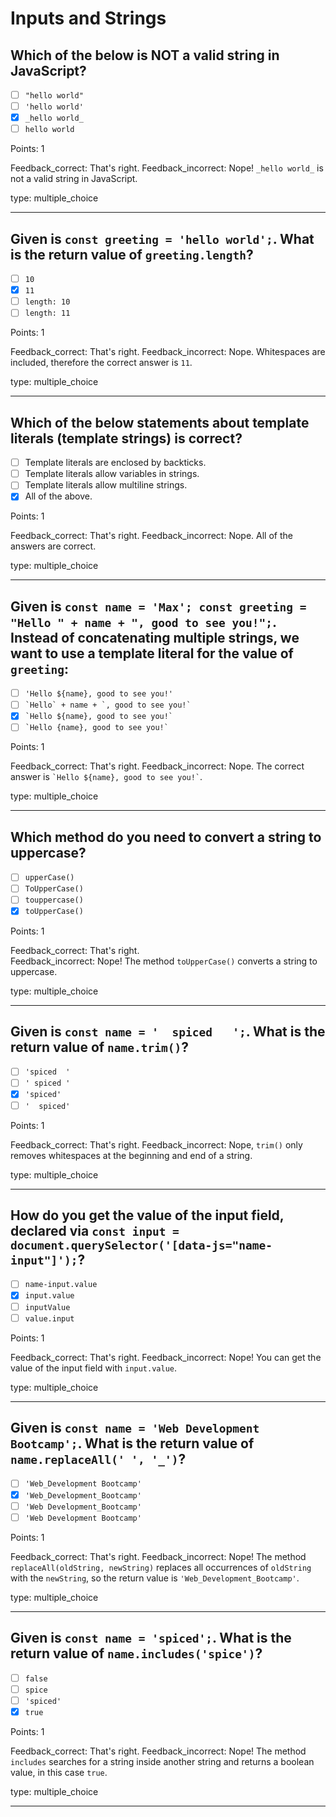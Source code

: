 # Inputs and Strings

## Which of the below is NOT a valid string in JavaScript?

* [ ] `"hello world"`
* [ ] `'hello world'`
* [x] `_hello world_`
* [ ] ``hello world``

Points: 1

Feedback_correct: That's right.
Feedback_incorrect: Nope! `_hello world_` is not a valid string in JavaScript.

type: multiple_choice

---

## Given is `const greeting = 'hello world';`. What is the return value of `greeting.length`?

* [ ] `10`
* [x] `11`
* [ ] `length: 10`
* [ ] `length: 11`

Points: 1

Feedback_correct: That's right.
Feedback_incorrect: Nope. Whitespaces are included, therefore the correct answer is `11`.

type: multiple_choice

---

## Which of the below statements about template literals (template strings) is correct?

* [ ] Template literals are enclosed by backticks.
* [ ] Template literals allow variables in strings.
* [ ] Template literals allow multiline strings.
* [x] All of the above.

Points: 1

Feedback_correct: That's right.
Feedback_incorrect: Nope. All of the answers are correct.

type: multiple_choice

---

## Given is `const name = 'Max'; const greeting = "Hello " + name + ", good to see you!";`. Instead of concatenating multiple strings, we want to use a template literal for the value of `greeting`:

* [ ] `'Hello ${name}, good to see you!'`
* [ ] ``` `Hello` + name + `, good to see you!` ```
* [x] ``` `Hello ${name}, good to see you!` ```
* [ ] ``` `Hello {name}, good to see you!` ```

Points: 1

Feedback_correct: That's right.
Feedback_incorrect: Nope. The correct answer is ``` `Hello ${name}, good to see you!` ```.

type: multiple_choice

---

## Which method do you need to convert a string to uppercase?

* [ ] `upperCase()`
* [ ] `ToUpperCase()`
* [ ] `touppercase()`
* [x] `toUpperCase()`

Points: 1

Feedback_correct: That's right.  
Feedback_incorrect: Nope! The method `toUpperCase()` converts a string to uppercase.

type: multiple_choice

---

## Given is `const name = '  spiced   ';`. What is the return value of `name.trim()`?

* [ ] `'spiced  '`
* [ ] `' spiced '`
* [x] `'spiced'`
* [ ] `'  spiced'`

Points: 1

Feedback_correct: That's right.
Feedback_incorrect: Nope, `trim()` only removes whitespaces at the beginning and end of a string.

type: multiple_choice

---

## How do you get the value of the input field, declared via `const input = document.querySelector('[data-js="name-input"]');`?

* [ ] `name-input.value`
* [x] `input.value`
* [ ] `inputValue`
* [ ] `value.input`

Points: 1

Feedback_correct: That's right.
Feedback_incorrect: Nope! You can get the value of the input field with `input.value`. 

type: multiple_choice

---

## Given is `const name = 'Web Development Bootcamp';`. What is the return value of `name.replaceAll(' ', '_')`?

* [ ] `'Web_Development Bootcamp'`
* [x] `'Web_Development_Bootcamp'`
* [ ] `'Web Development_Bootcamp'`
* [ ] `'Web Development Bootcamp'`

Points: 1

Feedback_correct: That's right.
Feedback_incorrect: Nope! The method `replaceAll(oldString, newString)` replaces all occurrences of `oldString` with the `newString`, so the return value is `'Web_Development_Bootcamp'`.

type: multiple_choice

---

## Given is `const name = 'spiced';`. What is the return value of `name.includes('spice')`?

* [ ] `false`
* [ ] `spice`
* [ ] `'spiced'`
* [x] `true`

Points: 1

Feedback_correct: That's right.
Feedback_incorrect: Nope! The method `includes` searches for a string inside another string and returns a boolean value, in this case `true`.

type: multiple_choice

---
